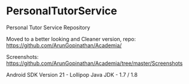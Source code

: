 # PersonalTutorService
Personal Tutor Service Repository

Moved to a better looking and Cleaner version, repo: https://github.com/ArunGopinathan/Academia/

Screenshots: https://github.com/ArunGopinathan/Academia/tree/master/Screenshots

Android SDK Version 21 - Lollipop
Java JDK - 1.7 / 1.8
